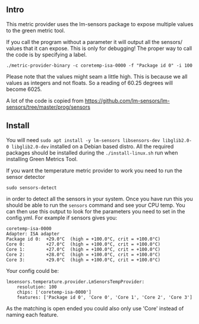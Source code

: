 ## Intro

This metric provider uses the lm-sensors package to expose multiple values to the green metric tool.

If you call the program without a parameter it will output all the sensors/ values that it can expose.
This is only for debugging! The proper way to call the code is by specifying a label.

```
./metric-provider-binary -c coretemp-isa-0000 -f "Package id 0" -i 100
```

Please note that the values might seam a little high. This is because we all values as integers and not floats. So
a reading of 60.25 degrees will become 6025.

A lot of the code is copied from https://github.com/lm-sensors/lm-sensors/tree/master/prog/sensors


## Install

You will need  `sudo apt install -y lm-sensors libsensors-dev libglib2.0-0 libglib2.0-dev` installed on a Debian based distro. All the required packages should be installed during the `./install-linux.sh` run when installing Green Metrics Tool.

If you want the temperature metric provider to work you need to run the sensor detector

`sudo sensors-detect`

in order to detect all the sensors in your system. Once you have run this you should be able to run the `sensors` command and see your CPU temp. You can then use this output to look for the parameters you need to set in the config.yml. For example if sensors gives you:

```
coretemp-isa-0000
Adapter: ISA adapter
Package id 0:  +29.0°C  (high = +100.0°C, crit = +100.0°C)
Core 0:        +27.0°C  (high = +100.0°C, crit = +100.0°C)
Core 1:        +27.0°C  (high = +100.0°C, crit = +100.0°C)
Core 2:        +28.0°C  (high = +100.0°C, crit = +100.0°C)
Core 3:        +29.0°C  (high = +100.0°C, crit = +100.0°C)
```

Your config could be:

```
lmsensors.temperature.provider.LmSenorsTempProvider:
    resolution: 100
    chips: ['coretemp-isa-0000']
    features: ['Package id 0', 'Core 0', 'Core 1', 'Core 2', 'Core 3']
```

As the matching is open ended you could also only use 'Core' instead of naming each feature.

